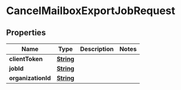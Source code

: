 

# CancelMailboxExportJobRequest


## Properties

| Name | Type | Description | Notes |
|------------ | ------------- | ------------- | -------------|
|**clientToken** | [**String**](String.md) |  |  |
|**jobId** | [**String**](String.md) |  |  |
|**organizationId** | [**String**](String.md) |  |  |



